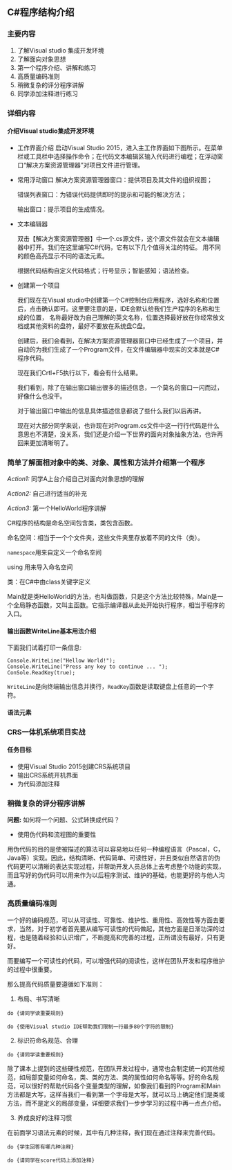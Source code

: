 ## C#程序结构介绍

### 主要内容

1. 了解Visual studio 集成开发环境
2. 了解面向对象思想
3. 第一个程序介绍、讲解和练习
4. 高质量编码准则
5. 稍微复杂的评分程序讲解
6. 同学添加注释进行练习
    
### 详细内容

#### 介绍Visual studio集成开发环境
    
+ 工作界面介绍
    启动Visual Studio 2015，进入主工作界面如下图所示。在菜单栏或工具栏中选择操作命令；在代码文本编辑区输入代码进行编程；在浮动窗口“解决方案资源管理器”对项目文件进行管理。
    
+ 常用浮动窗口
    解决方案资源管理器窗口：提供项目及其文件的组织视图；

    错误列表窗口：为错误代码提供即时的提示和可能的解决方法；
    
    输出窗口：提示项目的生成情况。

    
+ 文本编辑器

    双击【解决方案资源管理器】中一个.cs源文件，这个源文件就会在文本编辑器中打开。我们在这里编写C#代码，它有以下几个值得关注的特征。
    用不同的颜色高亮显示不同的语法元素。

    根据代码结构自定义代码格式；行号显示；智能感知；语法检查。


 + 创建第一个项目

    我们现在在Visual studio中创建第一个C#控制台应用程序，选好名称和位置后，点击确认即可。这里要注意的是，IDE会默认给我们生产程序的名称和生成的位置，
    名称最好改为自己理解的英文名称，位置选择最好放在你经常放文档或其他资料的盘符，最好不要放在系统盘C盘。

    创建后，我们会看到，在解决方案资源管理器窗口中已经生成了一个项目，并自动的为我们生成了一个Program文件，在文件编辑器中现实的文本就是C#程序代码。
    
    现在我们Crtl+F5执行以下，看会有什么结果。
	
    我们看到，除了在输出窗口输出很多的描述信息，一个莫名的窗口一闪而过，好像什么也没干。
    
    对于输出窗口中输出的信息具体描述信息都说了些什么我们以后再讲。
    
    现在对大部分同学来说，也许现在对Program.cs文件中这一行行代码是什么意思也不清楚，没关系，我们还是介绍一下世界的面向对象抽象方法，也许再回来更加清晰明了。

### 简单了解面相对象中的类、对象、属性和方法并介绍第一个程序

*Action1:* 同学A上台介绍自己对面向对象思想的理解

*Action2:* 自己进行适当的补充

*Action3:* 第一个HelloWorld程序讲解

C#程序的结构是命名空间包含类，类包含函数。

命名空间：相当于一个个文件夹，这些文件夹里存放着不同的文件（类）。

`namespace`用来自定义一个命名空间

using 用来导入命名空间

类：在C#中由class关键字定义

Main就是类HelloWorld的方法，也叫做函数，只是这个方法比较特殊，Main是一个全局静态函数，又叫主函数。它指示编译器从此处开始执行程序，相当于程序的入口。

#### 输出函数WriteLine基本用法介绍

下面我们试着打印一条信息:

    Console.WriteLine("Hellow World!");
    Console.WriteLine("Press any key to continue ... ");
    ConSole.ReadKey(true);

`WriteLine`是向终端输出信息并换行，`ReadKey`函数是读取键盘上任意的一个字符。

#### 语法元素

### CRS一体机系统项目实战

#### 任务目标
    
+ 使用Visual Studio 2015创建CRS系统项目
+ 输出CRS系统开机界面
+ 为代码添加注释

### 稍微复杂的评分程序讲解

**问题:** 如何将一个问题、公式转换成代码？

+ 使用伪代码和流程图的重要性

用伪代码的目的是使被描述的算法可以容易地以任何一种编程语言（Pascal，C，Java等）实现。因此，结构清晰、代码简单、可读性好，并且类似自然语言的伪代码更可以清晰的表达实现过程，并帮助开发人员总体上去考虑整个功能的实现，而且写好的伪代码可以用来作为以后程序测试、维护的基础，也能更好的与他人沟通。
    
### 高质量编码准则

一个好的编码规范，可以从可读性、可靠性、维护性、重用性、高效性等方面去要求，当然，对于初学者首先要从编写可读性的代码做起，其他方面是日渐功深的过程，也是随着经验和认识增广，不断提高和完善的过程，正所谓没有最好，只有更好。

而要编写一个可读性的代码，可以增强代码的阅读性，这样在团队开发和程序维护的过程中很重要。

那么提高代码质量要遵循如下准则：

1. 布局、书写清晰

```
do {请同学读重要规则}

do {使用Visual studio IDE帮助我们限制一行最多80个字符的限制}
```

2. 标识符命名规范、合理

```
do {请同学读重要规则}
```

除了课本上提到的这些硬性规范，在团队开发过程中，通常也会制定统一的其他规范，如局部变量如何命名，类、类的方法、类的属性如何命名等等。好的命名规范，可以很好的帮助代码各个变量类型的理解，如像我们看到的Program和Main方法都是大写，这样当我们一看到第一个字母是大写，就可以马上确定他们是类或方法，而不是定义的局部变量，详细要求我们一步步学习的过程中再一点点介绍。

3. 养成良好的注释习惯

在前面学习语法元素的时候，其中有几种注释，我们现在通过注释来完善代码。

```
do {学生回答有哪几种注释}

do {请同学在score代码上添加注释}
```

